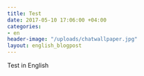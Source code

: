 ```yaml
---
title: Test
date: 2017-05-10 17:06:00 +04:00
categories:
- en
header-image: "/uploads/chatwallpaper.jpg"
layout: english_blogpost
---
```


Test in English